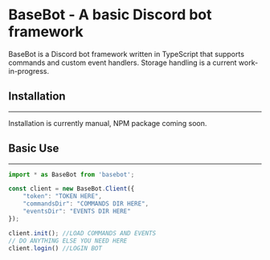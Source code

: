 # BaseBot - A basic Discord bot framework

BaseBot is a Discord bot framework written in TypeScript that supports commands and custom event handlers. Storage handling is a current work-in-progress.

## Installation
---
Installation is currently manual, NPM package coming soon.


## Basic Use
---
```typescript
import * as BaseBot from 'basebot';

const client = new BaseBot.Client({
    "token": "TOKEN HERE",
    "commandsDir": "COMMANDS DIR HERE",
    "eventsDir": "EVENTS DIR HERE"
});

client.init(); //LOAD COMMANDS AND EVENTS
// DO ANYTHING ELSE YOU NEED HERE
client.login() //LOGIN BOT
```